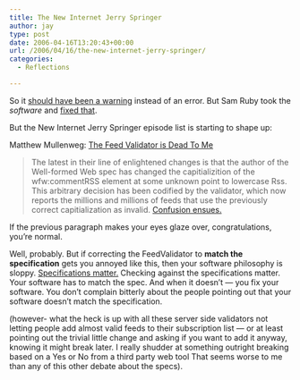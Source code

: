 ```yaml
---
title: The New Internet Jerry Springer
author: jay
type: post
date: 2006-04-16T13:20:43+00:00
url: /2006/04/16/the-new-internet-jerry-springer/
categories:
  - Reflections

---
```

So it [should have been a warning][1] instead of an error. But Sam Ruby took the _software_ and [fixed that][2].

But the New Internet Jerry Springer episode list is starting to shape up:

Matthew Mullenweg: [The Feed Validator is Dead To Me][3]

> The latest in their line of enlightened changes is that the author of the Well-formed Web spec has changed the capitializition of the wfw:commentRSS element at some unknown point to lowercase Rss. This arbitrary decision has been codified by the validator, which now reports the millions and millions of feeds that use the previously correct capitialization as invalid. [Confusion ensues.][4]

If the previous paragraph makes your eyes glaze over, congratulations, you’re normal.

Well, probably. But if correcting the FeedValidator to **match the specification** gets you annoyed like this, then your software philosophy is sloppy. [Specifications matter.][5] Checking against the specifications matter. Your software has to match the spec. And when it doesn’t — you fix your software. You don’t complain bitterly about the people pointing out that your software doesn’t match the specification.

(however- what the heck is up with all these server side validators not letting people add almost valid feeds to their subscription list — or at least pointing out the trivial little change and asking if you want to add it anyway, knowing it might break later. I really shudder at something outright breaking based on a Yes or No from a third party web tool That seems worse to me than any of this other debate about the specs).

 [1]: http://feedvalidator.org/docs/warning/CommentRSS.html
 [2]: http://www.intertwingly.net/blog/2006/04/16/commentRss
 [3]: http://photomatt.net/2006/04/15/feed-validator/
 [4]: http://sourceforge.net/mailarchive/forum.php?thread_id=10183105&forum_id=37467
 [5]: https://rambleon.org/2006/03/09/why-standards-matter/